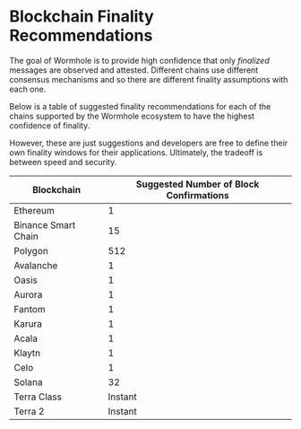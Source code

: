 # Blockchain Finality Recommendations

The goal of Wormhole is to provide high confidence that only _finalized_ messages are observed and attested. Different chains use different consensus mechanisms and so there are different finality assumptions with each one.

Below is a table of suggested finality recommendations for each of the chains supported by the Wormhole ecosystem to have the highest confidence of finality.

However, these are just suggestions and developers are free to define their own finality windows for their applications. Ultimately, the tradeoff is between speed and security.

| Blockchain | Suggested Number of Block Confirmations |
| ----------- | ----------- |
| Ethereum | 1 |
| Binance Smart Chain | 15 |
| Polygon | 512 |
| Avalanche | 1 |
| Oasis | 1 |
| Aurora | 1 |
| Fantom | 1 |
| Karura | 1 |
| Acala | 1 |
| Klaytn | 1 |
| Celo | 1 |
| Solana | 32 |
| Terra Class | Instant |
| Terra 2 | Instant |

